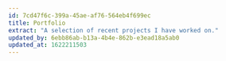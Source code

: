 ```yaml
---
id: 7cd47f6c-399a-45ae-af76-564eb4f699ec
title: Portfolio
extract: "A selection of recent projects I have worked on."
updated_by: 6ebb86ab-b13a-4b4e-862b-e3ead18a5ab0
updated_at: 1622211503
---
```

